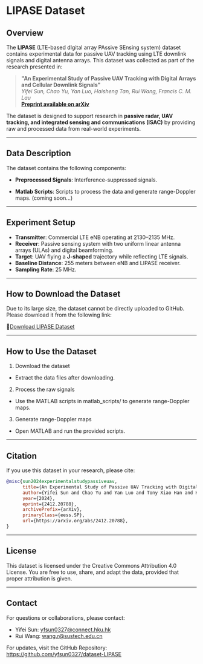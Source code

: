 # LIPASE Dataset

## Overview
The **LIPASE** (LTE-based dIgital array PAssive SEnsing system) dataset contains experimental data for passive UAV tracking using LTE downlink signals and digital antenna arrays. This dataset was collected as part of the research presented in:

> **"An Experimental Study of Passive UAV Tracking with Digital Arrays and Cellular Downlink Signals"**  
> *Yifei Sun, Chao Yu, Yan Luo, Haisheng Tan, Rui Wang, Francis C. M. Lau*  
> **[Preprint available on arXiv](https://arxiv.org/abs/2412.20788)**

The dataset is designed to support research in **passive radar, UAV tracking, and integrated sensing and communications (ISAC)** by providing raw and processed data from real-world experiments.

---

## Data Description
The dataset contains the following components:

<!--- **Raw IQ Samples**: Baseband signals collected by software-defined radios (SDRs) from LTE downlink transmissions.-->
- **Preprocessed Signals**: Interference-suppressed signals.
<!--- **Range-Doppler Maps**: Intermediate processing results from cross-ambiguity function calculations.-->
- **Matlab Scripts**: Scripts to process the data and generate range-Doppler maps. (coming soon...)

---

## Experiment Setup
- **Transmitter**: Commercial LTE eNB operating at 2130–2135 MHz.
- **Receiver**: Passive sensing system with two uniform linear antenna arrays (ULAs) and digital beamforming.
- **Target**: UAV flying a **J-shaped** trajectory while reflecting LTE signals.
- **Baseline Distance**: 255 meters between eNB and LIPASE receiver.
- **Sampling Rate**: 25 MHz.

---

<!--
## File Structure
```plaintext
LIPASE-Dataset/
│── raw_data/                      # Raw IQ samples
│── processed_data/                 # Preprocessed signals (beamformed, clutter-suppressed)
│── range_doppler_maps/             # Cross-ambiguity function results
│── matlab_scripts/                 # MATLAB scripts for processing data
│── README.md                       # This file
```
-->

## How to Download the Dataset
Due to its large size, the dataset cannot be directly uploaded to GitHub. Please download it from the following link:

🔗[Download LIPASE Dataset](https://lasso525.quickconnect.cn/d/s/12HGCyjHEZhcjowa9ELTeg13N6VfRG51/6C9oAboGjXWV89wfowvX7YDko_x_1GYp-4rxAmCZeEww)

---

## How to Use the Dataset
1. Download the dataset

  + Extract the data files after downloading.

2. Process the raw signals

  + Use the MATLAB scripts in matlab_scripts/ to generate range-Doppler maps.

3. Generate range-Doppler maps

  + Open MATLAB and run the provided scripts.

---

## Citation
If you use this dataset in your research, please cite:
```bibtex
@misc{sun2024experimentalstudypassiveuav,
      title={An Experimental Study of Passive UAV Tracking with Digital Arrays and Cellular Downlink Signals}, 
      author={Yifei Sun and Chao Yu and Yan Luo and Tony Xiao Han and Haisheng Tan and Rui Wang and Francis C. M. Lau},
      year={2024},
      eprint={2412.20788},
      archivePrefix={arXiv},
      primaryClass={eess.SP},
      url={https://arxiv.org/abs/2412.20788}, 
}
```

---

## License
This dataset is licensed under the Creative Commons Attribution 4.0 License. You are free to use, share, and adapt the data, provided that proper attribution is given.

---

## Contact
For questions or collaborations, please contact:

- Yifei Sun: yfsun0327@connect.hku.hk
- Rui Wang: wang.r@sustech.edu.cn

For updates, visit the GitHub Repository:
https://github.com/yfsun0327/dataset-LIPASE







